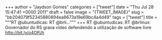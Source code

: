 
+++
author = "Jaydson Gomes"
categories = ["tweet"]
date = "Thu Jul 28 15:47:41 +0000 2011"
draft = false
image = "{TWEET_IMAGE}"
slug = "bb204079f52345880894ea8673a19e69bc4a4d49"
tags = ["tweet"]
title = """RT @ubuntudicas: RT @brli..."""
+++
RT @ubuntudicas: RT @brlinux: Governador do RS grava vídeo defendendo a utilização de software livre http://bit.ly/o4OPJh
